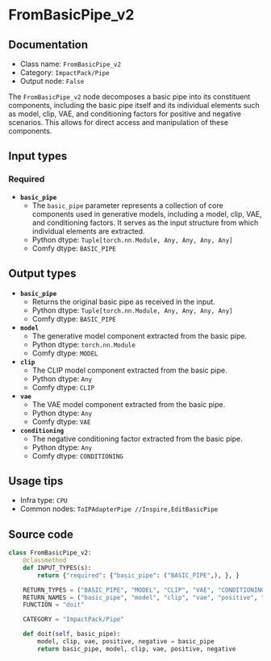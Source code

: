 # FromBasicPipe_v2
## Documentation
- Class name: `FromBasicPipe_v2`
- Category: `ImpactPack/Pipe`
- Output node: `False`

The `FromBasicPipe_v2` node decomposes a basic pipe into its constituent components, including the basic pipe itself and its individual elements such as model, clip, VAE, and conditioning factors for positive and negative scenarios. This allows for direct access and manipulation of these components.
## Input types
### Required
- **`basic_pipe`**
    - The `basic_pipe` parameter represents a collection of core components used in generative models, including a model, clip, VAE, and conditioning factors. It serves as the input structure from which individual elements are extracted.
    - Python dtype: `Tuple[torch.nn.Module, Any, Any, Any, Any]`
    - Comfy dtype: `BASIC_PIPE`
## Output types
- **`basic_pipe`**
    - Returns the original basic pipe as received in the input.
    - Python dtype: `Tuple[torch.nn.Module, Any, Any, Any, Any]`
    - Comfy dtype: `BASIC_PIPE`
- **`model`**
    - The generative model component extracted from the basic pipe.
    - Python dtype: `torch.nn.Module`
    - Comfy dtype: `MODEL`
- **`clip`**
    - The CLIP model component extracted from the basic pipe.
    - Python dtype: `Any`
    - Comfy dtype: `CLIP`
- **`vae`**
    - The VAE model component extracted from the basic pipe.
    - Python dtype: `Any`
    - Comfy dtype: `VAE`
- **`conditioning`**
    - The negative conditioning factor extracted from the basic pipe.
    - Python dtype: `Any`
    - Comfy dtype: `CONDITIONING`
## Usage tips
- Infra type: `CPU`
- Common nodes: `ToIPAdapterPipe //Inspire,EditBasicPipe`


## Source code
```python
class FromBasicPipe_v2:
    @classmethod
    def INPUT_TYPES(s):
        return {"required": {"basic_pipe": ("BASIC_PIPE",), }, }

    RETURN_TYPES = ("BASIC_PIPE", "MODEL", "CLIP", "VAE", "CONDITIONING", "CONDITIONING")
    RETURN_NAMES = ("basic_pipe", "model", "clip", "vae", "positive", "negative")
    FUNCTION = "doit"

    CATEGORY = "ImpactPack/Pipe"

    def doit(self, basic_pipe):
        model, clip, vae, positive, negative = basic_pipe
        return basic_pipe, model, clip, vae, positive, negative

```
